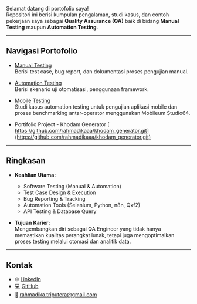 Selamat datang di portofolio saya!  
Repositori ini berisi kumpulan pengalaman, studi kasus, dan contoh pekerjaan saya sebagai **Quality Assurance (QA)** baik di bidang **Manual Testing** maupun **Automation Testing**.  

---

##  Navigasi Portofolio

- [Manual Testing](./Manual%20Testing.md)  
  Berisi test case, bug report, dan dokumentasi proses pengujian manual.  

- [Automation Testing](./Automation%20Testing.md)  
  Berisi skenario uji otomatisasi, penggunaan framework.

- [Mobile Testing](https://github.com/rahmadikaaa/My-Portofolio-Quality-Assurance/blob/main/Mobile%20Testing.md)  
  Studi kasus automation testing untuk pengujian aplikasi mobile dan proses benchmarking antar-operator menggunakan Mobileum Studio64.

- Portifolio Project - Khodam Generator
  [  https://github.com/rahmadikaaa/khodam_generator.git](https://github.com/rahmadikaaa/khodam_generator.git)

  

---

## Ringkasan

- **Keahlian Utama:**  
  - Software Testing (Manual & Automation)  
  - Test Case Design & Execution  
  - Bug Reporting & Tracking  
  - Automation Tools (Selenium, Python, n8n, Qxf2)  
  - API Testing & Database Query  

- **Tujuan Karier:**  
  Mengembangkan diri sebagai QA Engineer yang tidak hanya memastikan kualitas perangkat lunak, tetapi juga mengoptimalkan proses testing melalui otomasi dan analitik data.  

---

## Kontak

- 🌐 [LinkedIn](https://www.linkedin.com/in/rahmadikaaa)  
- 💻 [GitHub](https://github.com/rahmadikaaa)  
- 📧 rahmadika.triputera@gmail.com  
